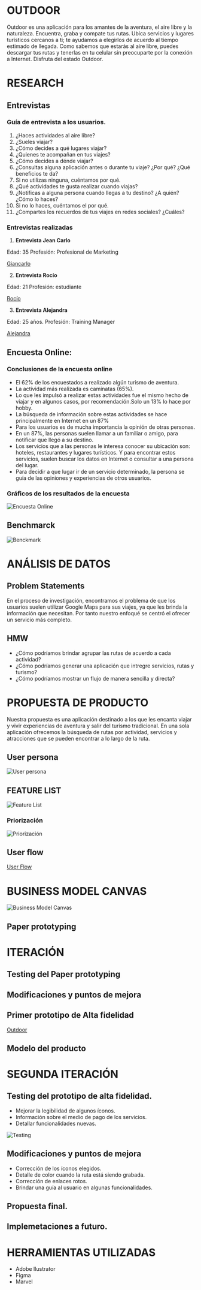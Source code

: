 # OUTDOOR

Outdoor es una aplicación para los amantes de la aventura, el aire libre y la naturaleza. Encuentra, graba y compate tus rutas. Ubica servicios y lugares turísticos cercanos a ti; te ayudamos a elegirlos de acuerdo al tiempo estimado de llegada. 
Como sabemos que estarás al aire libre, puedes descargar tus rutas y tenerlas en tu celular sin preocuparte por la conexión a Internet.
Disfruta del estado Outdoor.

# **RESEARCH**

## Entrevistas

### Guía de entrevista a los usuarios.

1. ¿Haces actividades al aire libre?
2. ¿Sueles viajar?
3. ¿Cómo decides a qué lugares viajar?
4. ¿Quienes te acompañan en tus viajes?
5. ¿Cómo decides a dénde viajar?
6. ¿Consultas alguna aplicación antes o durante tu viaje? ¿Por qué? ¿Qué beneficios te da?
7. Si no utilizas ninguna, cuéntamos por qué.
8. ¿Qué actividades te gusta realizar cuando viajas?
9. ¿Notificas a alguna persona cuando llegas a tu destino? ¿A quién? ¿Cómo lo haces?
10. Si no lo haces, cuéntamos el por qué.
11. ¿Compartes los recuerdos de tus viajes en redes sociales? ¿Cuáles?


### Entrevistas realizadas

1. **Entrevista Jean Carlo**

Edad: 35
Profesión: Profesional de Marketing

[Giancarlo](https://docs.google.com/presentation/d/1C1uxFMI5upQHzpqgO0Y8k8PEFb9z7ZSu8dZZjA8OgEQ/edit?usp=sharing)

2. **Entrevista Rocío**

Edad: 21
Profesión: estudiante

[Rocío](https://docs.google.com/presentation/d/1dSuGN-A3hd0djoG3d74doMmSCXUFutPqpNWY789_pj4/edit?usp=sharing)

3. **Entrevista Alejandra**

Edad: 25 años.
Profesión: Training Manager

[Alejandra](https://docs.google.com/presentation/d/1oAfouN8p3xMu0AXDmVfWEnPyt2VmSAA6-LEh_vN_Wu4/edit?usp=sharing)

## Encuesta Online:


### **Conclusiones de la encuesta online**

- El 62% de los encuestados a realizado algún turismo de aventura.
- La actividad más realizada es caminatas (65%).
- Lo que les impulsó a realizar estas actividades fue el mismo hecho de viajar y en algunos casos, por recomendación.Solo un 13% lo hace por hobby.
- La búsqueda de información sobre estas actividades se hace principalmente en Internet en un 87%
- Para los usuarios es de mucha importancia la opinión de otras personas.
- En un 87%, las personas suelen llamar a un familiar o amigo, para notificar que llegó a su destino.
- Los servicios que a las personas le interesa conocer su ubicación son: hoteles, restaurantes y lugares turísticos. Y para encontrar estos servicios, suelen buscar los datos en Internet o consultar a una persona del lugar.
- Para decidir a que lugar ir de un servicio determinado, la persona se guía de las opiniones y experiencias de otros usuarios. 

### Gráficos de los resultados de la encuesta

![Encuesta Online](assets/form/encuesta.png)


## **Benchmarck**

![Benckmark](assets/docs/benckmark.png)

# **ANÁLISIS DE DATOS**

## **Problem Statements**

En el proceso de investigación, encontramos el problema de que los usuarios suelen utilizar Google Maps para sus viajes, ya que les brinda la información que necesitan. Por tanto nuestro enfoqué se centró el ofrecer un servicio más completo.

## **HMW**

- ¿Cómo podríamos brindar agrupar las rutas de acuerdo a cada actividad?
- ¿Cómo podríamos generar una aplicación que intregre servicios, rutas y turismo?
- ¿Cómo podríamos mostrar un flujo de manera sencilla y directa?


# **PROPUESTA DE PRODUCTO**

Nuestra propuesta es una aplicación destinado a los que les encanta viajar y vivir experiencias de aventura y salir del turismo tradicional. En una sola aplicación ofrecemos la búsqueda de rutas por actividad, servicios y atracciones que se pueden encontrar a lo largo de la ruta. 

## **User persona**

![User persona](assets/docs/user-persona.jpg)

## **FEATURE LIST**

![Feature List](assets/docs/postits.png)

### Priorización

![Priorización](assets/docs/priorizacion.png)

## User flow

[User Flow](https://docs.google.com/presentation/d/1KSLhnJD7F85ECQSR1zEHPnqywCaOtG3UM9KNIhhWYzw/edit?usp=sharing)

# BUSINESS MODEL CANVAS

![Business Model Canvas](assets/docs/b-m-c.jpg)

## Paper prototyping 


# ITERACIÓN

## Testing del Paper prototyping

## Modificaciones y puntos de mejora

## **Primer prototipo de Alta fidelidad**

[Outdoor](https://marvelapp.com/65di1jd/screen/40514833)



## Modelo del producto

# SEGUNDA ITERACIÓN

## Testing del prototipo de alta fidelidad.

- Mejorar la legibilidad de algunos íconos.
- Información sobre el medio de pago de los servicios.
- Detallar funcionalidades nuevas.

![Testing](assets/docs/testing.jpg)


## Modificaciones y puntos de mejora

- Corrección de los íconos elegidos.
- Detalle de color cuando la ruta está siendo grabada.
- Corrección de enlaces rotos. 
- Brindar una guía al usuario en algunas funcionalidades. 

## Propuesta final.

## Implemetaciones a futuro.

# HERRAMIENTAS UTILIZADAS

- Adobe Ilustrator
- Figma
- Marvel

